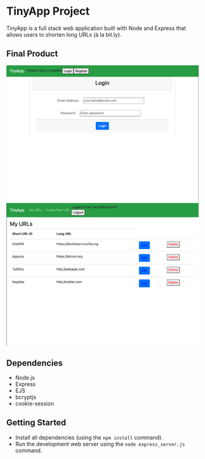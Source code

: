 # TinyApp Project

TinyApp is a full stack web application built with Node and Express that allows users to shorten long URLs (à la bit.ly).

## Final Product

!["Login Form"](https://github.com/MSimnes/tinyapp/blob/main/docs/Login%20Form.png?raw=true)
!["List of URLs once logged in"](https://github.com/MSimnes/tinyapp/blob/main/docs/URLs-Index.png?raw=true)

## Dependencies

- Node.js
- Express
- EJS
- bcryptjs
- cookie-session

## Getting Started

- Install all dependencies (using the `npm install` command).
- Run the development web server using the `node express_server.js` command.
